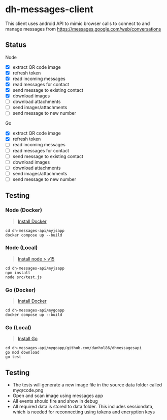# dh-messages-client

This client uses android API to mimic browser calls to connect to and manage messages from https://messages.google.com/web/conversations

## Status

Node

* [x] extract QR code image
* [x] refresh token
* [x] read incoming messages
* [x] read messages for contact
* [x] send message to existing contact
* [x] download images
* [ ] download attachments
* [ ] send images/attachments
* [ ] send message to new number

Go

* [x] extract QR code image
* [x] refresh token
* [ ] read incoming messages
* [ ] read messages for contact
* [ ] send message to existing contact
* [ ] download images
* [ ] download attachments
* [ ] send images/attachments
* [ ] send message to new number

## Testing

### Node (Docker)

> [Install Docker](https://www.docker.com/products/docker-desktop/)

```
cd dh-messages-api/myjsapp
docker compose up --build
```

### Node (Local)

> [Install node > v15](https://nodejs.dev/en/download/)

```
cd dh-messages-api/myjsapp
npm install
node src/test.js
```

### Go (Docker)

> [Install Docker](https://www.docker.com/products/docker-desktop/)

```
cd dh-messages-api/mygoapp
docker compose up --build
```

### Go (Local)

> [Install Go](https://go.dev/dl/)

```
cd dh-messages-api/mygoapp/github.com/danhol86/dhmessagesapi
go mod download
go test
```

## Testing

* The tests will generate a new image file in the source data folder called myqrcode.png
* Open and scan image using messages app
* All events should fire and show in debug
* All required data is stored to data folder. This includes sessiondata, which is needed for reconnecting using tokens and encryption keys
